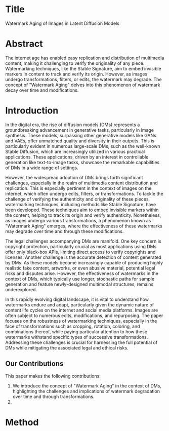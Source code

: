 # Title

Watermark Aging of Images in Latent Diffusion Models

# Abstract

The internet age has enabled easy replication and distribution of multimedia content, making it challenging to verify the originality of any piece. Watermarking techniques, like the Stable Signature, aim to embed invisible markers in content to track and verify its origin. However, as images undergo transformations, filters, or edits, the watermark may
degrade. The concept of "Watermark Aging" delves into this phenomenon of watermark decay over time and modifications.

# Introduction


In the digital era, the rise of diffusion models (DMs) represents a groundbreaking advancement in generative tasks, particularly in image synthesis. These models, surpassing other generative models like GANs and VAEs, offer unmatched quality and diversity in their outputs. This is particularly evident in numerous large-scale DMs, such as the well-known Stable Diffusion, which are increasingly utilized in various practical applications. These applications, driven by an interest in controllable generation like text-to-image tasks, showcase the remarkable capabilities of DMs in a wide range of settings.

However, the widespread adoption of DMs brings forth significant challenges, especially in the realm of multimedia content distribution and replication. This is especially pertinent in the context of images on the internet, which often undergo edits, filters, or transformations. To tackle the challenge of verifying the authenticity and originality of these pieces, watermarking techniques, including methods like Stable Signature, have been developed. These techniques aim to embed invisible markers within the content, helping to track its origin and verify authenticity. Nonetheless, as images undergo various transformations, a phenomenon known as "Watermark Aging" emerges, where the effectiveness of these watermarks may degrade over time and through these modifications.

The legal challenges accompanying DMs are manifold. One key concern is copyright protection, particularly crucial as most applications using DMs offer only black-box APIs, limiting direct access to verify copyrights and licenses. Another challenge is the accurate detection of content generated by DMs. As these models become increasingly capable of producing highly realistic fake content, artworks, or even abusive material, potential legal risks and disputes arise. However, the effectiveness of watermarks in the context of DMs, which typically use longer, stochastic paths for sample generation and feature newly-designed multimodal structures, remains underexplored.

In this rapidly evolving digital landscape, it is vital to understand how watermarks endure and adapt, particularly given the dynamic nature of content life cycles on the internet and social media platforms. Images are often subject to numerous edits, modifications, and repurposing. The paper focuses on the robustness of watermarking techniques, especially in the face of transformations such as cropping, rotation, coloring, and combinations thereof, while paying particular attention to how these watermarks withstand specific types of successive transformations. Addressing these challenges is crucial for harnessing the full potential of DMs while mitigating the associated legal and ethical risks.

## Our Contributions

This paper makes the following contributions:
1. We introduce the concept of "Watermark Aging" in the context of DMs, highlighting the challenges and implications of watermark degradation over time and through transformations.
2. <insert>
   


# Method
